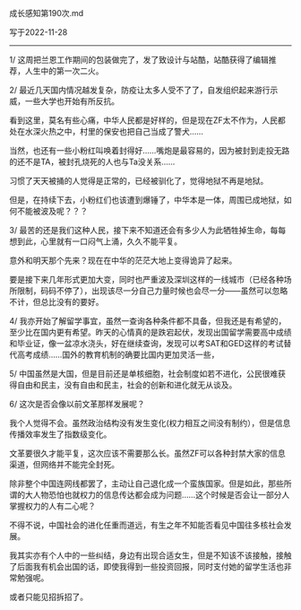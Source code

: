 成长感知第190次.md

写于2022-11-28

-----

1/ 这周把兰恩工作期间的包装做完了，发了致设计与站酷，站酷获得了编辑推荐，人生中的第一次二火。

2/ 最近几天国内情况越发复杂，防疫让太多人受不了了，自发组织起来游行示威，一些大学也开始有所反抗。

看到这里，莫名有些心痛，中华人民都是好样的，但是现在ZF太不作为，人民都处在水深火热之中，村里的保安也把自己当成了警犬……

当然，也还有一些小粉红叫唤着封得好……嘴炮是最容易的，因为被封到走投无路的还不是TA，被封孔烧死的人也与Ta没关系……

习惯了天天被捅的人觉得是正常的，已经被驯化了，觉得地狱不再是地狱。

但是，在持续下去，小粉红们也该遭到爆锤了，中华本是一体，周围已成地狱，如何不能被波及呢？？？

3/ 最苦的还是我们这种人民，接下来不知道还会有多少人为此牺牲掉生命，每每想到此，心里就有一口闷气上涌，久久不能平复。

意外和明天那个先来？现在在中华的茫茫大地上变得诡异了起来。

要是接下来几年形式更加大变，同时也严重波及深圳这样的一线城市（已经各种场所限制，码码不停了），出现该尽一分自己力量时候也会尽一分——虽然可以忽略不计，但总比没有的要好。

4/ 我亦开始了解留学事宜，虽然一查询各种条件都不具备，但我还是有希望的，至少比在国内更有希望。昨天的心情真的是跌宕起伏，发现出国留学需要高中成绩和毕业证，像一盆凉水浇头，好在继续查询，发现可以考SAT和GED这样的考试替代高考成绩……国外的教育机制的确要比国内更加灵活一些，

5/ 中国虽然是大国，但是目前还是单核细胞，社会制度如若不进化，公民很难获得自由和民主，没有自由和民主，社会的创新和进化就无从谈及。

6/ 这次是否会像以前文革那样发展呢？

我个人觉得不会。虽然政治结构没有发生变化(权力相互之间没有制约），但是信息传播效率发生了指数级变化。

文革要很久才能平复，这次应该不需要那么长。虽然ZF可以各种封禁大家的信息渠道，但网络并不能完全封死。

除非整个中国连网线都罢了，主动让自己退化成一个蛮族国家。但是如此，那些所谓的大人物恐怕也就权力的信息传达都会成为问题……这个时候是否会让一部分人掌握权力的人有二心呢？

不得不说，中国社会的进化任重而道远，有生之年不知能否看见中国往多核社会发展。

我其实亦有个人中的一些纠结，身边有出现合适女生，但是不知该不该接触，接触了后面我有机会出国的话，即使我得到一些投资回报，同时支付她的留学生活也非常勉强呢。

或者只能见招拆招了。 

